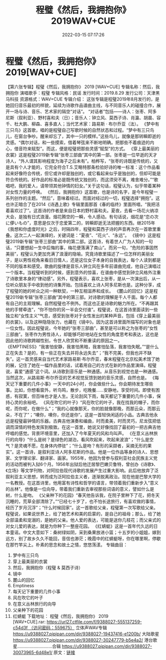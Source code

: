 ﻿---
title: 程璧《然后，我拥抱你》2019WAV+CUE
date: 2022-03-15 07:17:26
categories: WAV车载音乐、镜像
tags: 华语中文
---
# 程璧《然后，我拥抱你》2019[WAV+CUE]

【第六张专辑】程璧《然后，我拥抱你》 2019
[WAV+CUE]
专辑名称：然后，我拥抱你
演唱歌手：程璧
专辑风格：民谣
发行时间：2019.8.29
发行公司：天津黑马科技
资源格式：WAV+CUE
专辑介绍：
这张专辑是程璧2019年8月发行的，是她回归音乐最初的样貌，延续为诗歌作品谱曲主线，与不同音乐人的碰撞合作，展开一场与诗、音乐、艺术家的隔空“对话”。
“对话者”包括——诗人：张枣、阿多尼斯（叙利亚）、野村喜和夫（日）；音乐人：钟立风、莫西子诗、肖瀛、胡晨、容千、杜大鹏、柳森、喜多直人；当代艺术家：路易斯
· 布尔乔亚（法）。
《梦中有三只鸟》这首歌，唱的是程璧自己写歌时候的自然状态和过程。“梦中有三只鸟儿，在窗台争吵。醒来却忘了，其中一只的模样。”这些鸟儿，就像是那转瞬即逝的灵感。“偶尔对话，和一些摸索，借着琴弦来不断地明确。把那些不着痕迹的内心，借音符来赋型”。而这，便是程璧把那些灵感“赋型”的方式。
《穿上最美丽的衣裳》这是程璧2019新专辑“张枣三部曲”其中的第一部。张枣是一位早逝的天才诗人，“外人谓其影响程度为海子之后未有”。柏桦写，“张枣的诗既是传统的，又是具有个人才能的，它完全符合T.S.艾略特那条检验好诗的唯一标准：这个作品看起来好像符合传统，但它或许却是独创的，或它看起来似乎是独创的，但却可能是符合传统的。好作品的标准必是既传统又独创的，而这须臾不离，难舍难分。”“歌唱吧，我的爱人，请带领其他钟情的妇女。”关于这句话，程璧认为，似乎带着某种对女性力量的呼唤。
《然后，我拥抱你》这首歌，也是诗的名字，是今年程璧一系列创作的主题。“然后”，意味着经过。而面对经过的一切，程璧选择“拥抱”。这也许正暗合了在2014《诗遇上歌》专辑里面那首《春的临终》里面所唱，“我把活着喜欢过了”。这首诗的作者是来自日本的野村喜和夫。夏夜，去看一场花火纳凉大会，是独有日式浪漫。烟花腾空的一瞬，令人感动。有句话说，烟花是“恋の次に儚いもの”，意思是仅次于恋爱第二的，转瞬即逝无法把握的东西。继2015年《我想和你虚度时光》之后，时隔四年，程璧和莫西子诗的声音再次在一首歌里重叠。这次二人一起演绎的，关键词是：“夏夜”、“花火”、“永远”。
《镜中》这是程璧2019新专辑“张枣三部曲”其中的第二部。这首诗，有着世人广为人知的一句话，“只要想起一生中后悔的事，梅花便落满了南山”。而另一句，“危险的事固然美丽”，程璧认为更加充满了浪漫的隐喻。究竟诗歌里描述了一位怎样的美丽女子，是以男性视角来看旧日情人，还是这位女子本身的自我表达，每个人读到都是不同的版本和感受。歌曲的旋律是音乐人钟立风在多年前谱曲完成，他自己演唱过一个版本。当程璧听到的时候，感到意外的惊喜，在谱曲中感觉到钟立风格外注重了诗歌里本身的“律动感”。另外，程璧表示，喜欢上张枣，是从一次演出后，从一位听众朋友手中收到他的诗集开始。包括喜欢上诗人阿多尼斯也是。这种分享，成了程璧的她的听众之间一种默契，一种互相滋养和成长。
《麓山的回忆》这是程璧2019新专辑“张枣三部曲”其中的第三部。对诗歌的理解是千人千面。每个人都有自己的主观理解。自然程璧也不例外。而这也正是诗歌的魅力所在。“不再跟其他的手臂牵连”，“你不怕你的另一半会交付谁”。程璧说，在这首诗里面读到一些独立和“女性主义”气息，感受到张枣对于女性发出的某种声音。包括《穿上最美丽的衣裳》，以及这种隐隐张力，也藏在《镜中》。因为这首诗里面所描写的对象也是一位女性。因此程璧说，今年她的“张枣三部曲”，甚至是可以称之为张枣的“女性三部曲”。张枣作为男性诗人，却能够巧妙地站在女性的角度思考和表达，这也是因此他的诗歌跨越性别，令世人欣赏和不断重读的原因之一。
《EMPTINESS》“我害怕安静，我害怕黑暗，我害怕坠落，我害怕失眠。”“是什么正在失去？是的，有一些正在失去并将永远失去”；“我不完美，但我也并不缺失”。这一首灵感来自当代艺术家路易斯·布尔乔亚，春末程璧在北京松美术馆了她的展，记住了她在一幅作品里的话，试着用自己的方式在新的作品里演绎。程璧说，喜爱“通感”这个词。从诗歌到音乐是一种通感。从音乐到视觉也是一种通感。当然这次，从路易斯·布尔乔亚的艺术视觉反馈到她的音乐灵感，自然也是。
《每天记下重要的几件小事》一天中的24小时，你会做些什么。你会期待发生哪些事。比如，你想看窗外，听鸟鸣，散步，吃晚餐……安静地，享受时间。即使有困惑，有寂寞，但百味也才是人生。无论刮风下雨，每天都记下重要的几件小事，保持心灵的余裕吧。
《风在吹它的叶子》“风在吹它的叶子，我在找我的帽子，而你呢，而你呢，在做什么”；“我的心就像那天，你的脸就像那晚，而那云朵，而那云朵，不在了”；“噢你，噢你，你还是你”。这是一首轻快闲适的小品。古典吉他永远是程璧最钟情的乐器。古典吉他演奏和编曲，时而柔美，时而灵巧，尼龙弦把低调而深情的特色发挥到极致。在这一首里，她说又好像找回了最初的一把古典吉他哼唱的感觉。背景环境音里，还加入了今年夏天的风和鸟叫声。
《在意义丛林旅行的向导》“什么是树？是绿色的湖泊，看风吹起来，吹起来波浪”；“什么是空气？是灵魂不愿，在身体内停驻”；“什么是吻？有形的采撷者，采摘无形的果实”。这一首诗，是叙利亚诗人阿多尼斯的作品。他是一位作品等身的诗人、思想家、文学理论家、翻译家、画家。1955年，他因为曾参与叙利亚社会民族主义党的活动而被判入狱6个月。1956年出狱后他迁居黎巴嫩贝鲁特，曾创办《诗歌》、《立场》等文学刊物，对阿拉伯现代诗歌的发展产生过重大影响。此后他放弃了泛叙利亚主义思想，转而成为泛阿拉伯主义者，逐渐脱离政治。现在他是巴黎大学的一名教授。在这首诗里，他用富有诗性和哲学的语言，带领着我们重新步入“意义的丛林”。他像是一位向导，带着我们重新去审视那些词语的意义，譬如什么是树，什么是吻。
《父亲种下的花园》“春天他告诉我，在院子里种下了花，把冬天沉睡的，荒草全部清除了。”“已经七十岁了，也不怕长途旅行，有喜欢做的事情，经历了岁月沉浮”；“什么时候回家”。这一首歌给父亲，程璧第一次写歌给父亲。程璧说，如果说世界上，给了她艺术和美的启蒙的，是自己的祖母；那么，给了她全部温柔和宠溺的，是她的父亲。他人爱的表达，可能是送你几枝花；而父亲式的对女儿爱的表达，就是为你种下一整座花园。
《红蜻蜓》这是一首年代久远的日本童谣。中文大意如下：桑树绿如阴，采到桑果放进小篮；十五岁的小姐姐，嫁到远方，别了故乡久久不能回，音信也渺茫；晚霞中的红蜻蜓呀，你在哪里啊，停歇在那竹竿尖上。朴素的思念和故土之情，悠悠荡漾。
专辑曲目：
01. 梦中有三只鸟
02. 穿上最美丽的衣裳
03. 然后，我拥抱你（程璧 & 莫西子诗）
04. 镜中
05. 麓山的回忆
06. Emptiness
07. 每天记下重要的几件小事
08. 风在吹它的叶子
09. 在意义丛林旅行的向导
10. 父亲种下的花园
11. 红蜻蜓
下载地址：
程璧《然后，我拥抱你》 2019
[WAV+CUE].rar: https://url27.ctfile.com/f/9388027-555137259-c54d3f （访问密码：559675）
立体声WAV专辑
https://u9388027.pipipan.com/dir/9388027-19437416-e1200b/
大陆歌星
https://u9388027.pipipan.com/dir/9388027-30247779-b5e4a2/
港台歌星............................合辑
https://u9388027.pipipan.com/dir/9388027-30073965-6d48e1/
原文：[链接](https://blog.sina.com.cn/s/blog_1647c7e7601030w7p.html)
